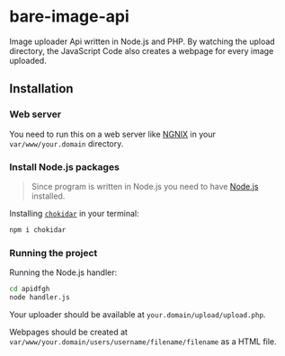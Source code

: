 # bare-image-api
Image uploader Api written in Node.js and PHP. By watching the upload directory, the JavaScript Code also creates a webpage for every image uploaded.

## Installation
### Web server
You need to run this on a web server like [NGNIX](https://www.nginx.com) in your `var/www/your.domain` directory.

### Install Node.js packages

> Since program is written in Node.js you need to have [Node.js](https://nodejs.org) installed.

Installing [`chokidar`](https://www.npmjs.com/package/chokidar) in your terminal:

```bash
npm i chokidar
```

### Running the project
Running the Node.js handler:
```bash
cd apidfgh
node handler.js
```

Your uploader should be available at `your.domain/upload/upload.php`.

Webpages should be created at `var/www/your.domain/users/username/filename/filename` as a HTML file.
